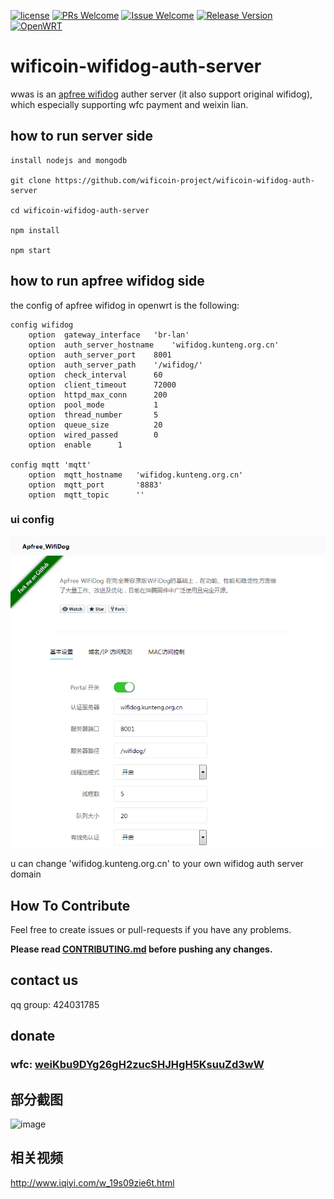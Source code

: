 [![license][1]][2]
[![PRs Welcome][3]][4]
[![Issue Welcome][5]][6]
[![Release Version][7]][8]
[![OpenWRT][11]][12]


[1]: https://img.shields.io/badge/license-GPLV3-brightgreen.svg?style=plastic
[2]: https://github.com/wificoin-project/wwas/edit/master/LICENSE
[3]: https://img.shields.io/badge/PRs-welcome-brightgreen.svg?style=plastic
[4]: https://github.com/wificoin-project/wwas/pulls
[5]: https://img.shields.io/badge/Issues-welcome-brightgreen.svg?style=plastic
[6]: https://github.com/wificoin-project/wwas/issues/new
[7]: https://img.shields.io/badge/release-0.8.150-red.svg?style=plastic
[8]: https://github.com/wificoin-project/wwas/releases
[11]: https://img.shields.io/badge/Platform-%20OpenWRT%7C%20LEDE%20-brightgreen.svg?style=plastic
[12]: https://github.com/KunTengRom/kunteng-lede-17.01.4



# wificoin-wifidog-auth-server
wwas is an [apfree wifidog](https://github.com/liudf0716/apfree_wifidog) auther server (it also support original wifidog), which especially supporting wfc payment  and weixin lian.

## how to run server side

```
install nodejs and mongodb

git clone https://github.com/wificoin-project/wificoin-wifidog-auth-server

cd wificoin-wifidog-auth-server

npm install 

npm start

```

## how to run apfree wifidog side

the config of apfree wifidog in openwrt is the following:

```
config wifidog
	option	gateway_interface	'br-lan'
	option	auth_server_hostname	'wifidog.kunteng.org.cn'
	option	auth_server_port	8001
	option	auth_server_path	'/wifidog/'	
	option	check_interval		60
	option	client_timeout		72000
	option	httpd_max_conn		200
	option	pool_mode			1
	option	thread_number		5
	option	queue_size			20
	option	wired_passed		0
	option	enable		1

config mqtt	'mqtt'
  	option	mqtt_hostname	'wifidog.kunteng.org.cn'
  	option	mqtt_port		'8883'
  	option	mqtt_topic		''

```

### ui config

![image](https://github.com/heartache1987/images/blob/master/wifidog.png)

u can change 'wifidog.kunteng.org.cn' to your own wifidog auth server domain

## How To Contribute

Feel free to create issues or pull-requests if you have any problems.

**Please read [CONTRIBUTING.md](https://github.com/wificoin-project/wificoin-wifidog-auth-server/blob/master/CONTRIBUTING.md) before pushing any changes.**


## contact us
qq group: 424031785


## donate
### wfc: [weiKbu9DYg26gH2zucSHJHgH5KsuuZd3wW](https://wfc.xyblock.net/#/wifiPortal/donate)


## 部分截图

![image](https://github.com/heartache1987/images/blob/master/renz1.jpg)

## 相关视频

http://www.iqiyi.com/w_19s09zie6t.html
